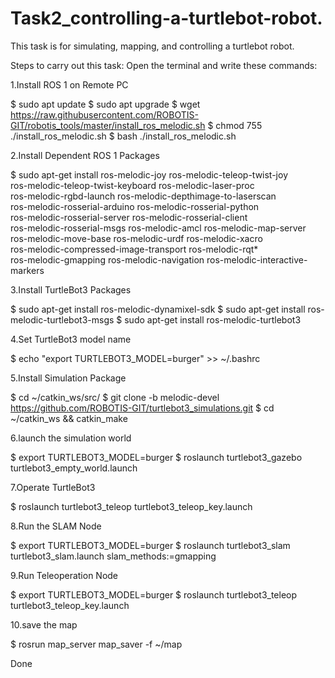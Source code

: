 # Task2_controlling-a-turtlebot-robot.
This task is for simulating, mapping, and controlling a turtlebot robot.

Steps to carry out this task:
Open the terminal and write these commands: 

1.Install ROS 1 on Remote PC

$ sudo apt update
$ sudo apt upgrade
$ wget https://raw.githubusercontent.com/ROBOTIS-GIT/robotis_tools/master/install_ros_melodic.sh
$ chmod 755 ./install_ros_melodic.sh 
$ bash ./install_ros_melodic.sh

2.Install Dependent ROS 1 Packages

$ sudo apt-get install ros-melodic-joy ros-melodic-teleop-twist-joy \
  ros-melodic-teleop-twist-keyboard ros-melodic-laser-proc \
  ros-melodic-rgbd-launch ros-melodic-depthimage-to-laserscan \
  ros-melodic-rosserial-arduino ros-melodic-rosserial-python \
  ros-melodic-rosserial-server ros-melodic-rosserial-client \
  ros-melodic-rosserial-msgs ros-melodic-amcl ros-melodic-map-server \
  ros-melodic-move-base ros-melodic-urdf ros-melodic-xacro \
  ros-melodic-compressed-image-transport ros-melodic-rqt* \
  ros-melodic-gmapping ros-melodic-navigation ros-melodic-interactive-markers
  
3.Install TurtleBot3 Packages

$ sudo apt-get install ros-melodic-dynamixel-sdk
$ sudo apt-get install ros-melodic-turtlebot3-msgs
$ sudo apt-get install ros-melodic-turtlebot3

4.Set TurtleBot3 model name

$ echo "export TURTLEBOT3_MODEL=burger" >> ~/.bashrc

5.Install Simulation Package

$ cd ~/catkin_ws/src/
$ git clone -b melodic-devel https://github.com/ROBOTIS-GIT/turtlebot3_simulations.git
$ cd ~/catkin_ws && catkin_make

6.launch the simulation world

$ export TURTLEBOT3_MODEL=burger
$ roslaunch turtlebot3_gazebo turtlebot3_empty_world.launch

7.Operate  TurtleBot3

$ roslaunch turtlebot3_teleop turtlebot3_teleop_key.launch

8.Run the SLAM Node

$ export TURTLEBOT3_MODEL=burger
$ roslaunch turtlebot3_slam turtlebot3_slam.launch slam_methods:=gmapping

9.Run Teleoperation Node

$ export TURTLEBOT3_MODEL=burger
$ roslaunch turtlebot3_teleop turtlebot3_teleop_key.launch

10.save the map

$ rosrun map_server map_saver -f ~/map

Done 


